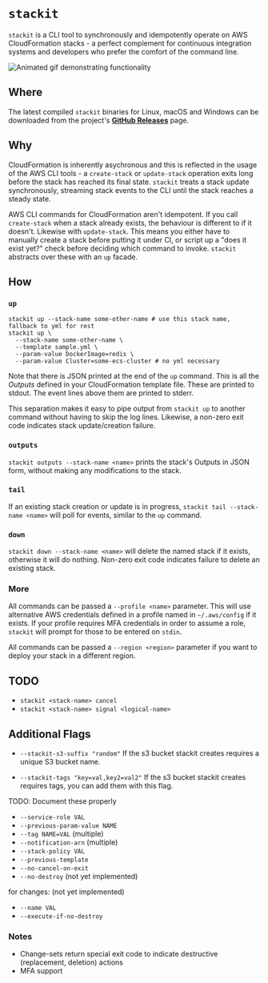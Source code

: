 # `stackit`

`stackit` is a CLI tool to synchronously and idempotently operate on AWS
CloudFormation stacks - a perfect complement for continuous integration systems
and developers who prefer the comfort of the command line.

![Animated gif demonstrating functionality](https://user-images.githubusercontent.com/369053/51422660-92d00a80-1c06-11e9-81b2-da296b36cf6d.gif)

## Where

The latest compiled `stackit` binaries for Linux, macOS and Windows can be
downloaded from the project's [**GitHub Releases**](https://github.com/glassechidna/stackit/releases)
page.

## Why

CloudFormation is inherently asychronous and this is reflected in the usage
of the AWS CLI tools - a `create-stack` or `update-stack` operation exits long
before the stack has reached its final state. `stackit` treats a stack update
synchronously, streaming stack events to the CLI until the stack reaches a
steady state.

AWS CLI commands for CloudFormation aren't idempotent. If you call `create-stack`
when a stack already exists, the behaviour is different to if it doesn't.
Likewise with `update-stack`. This means you either have to manually create a
stack before putting it under CI, or script up a "does it exist yet?" check
before deciding which command to invoke. `stackit` abstracts over these with
an `up` facade.

## How

### `up`

```
stackit up --stack-name some-other-name # use this stack name, fallback to yml for rest
stackit up \
  --stack-name some-other-name \
  --template sample.yml \
  --param-value DockerImage=redis \
  --param-value Cluster=some-ecs-cluster # no yml necessary
```

Note that there is JSON printed at the end of the `up` command. This is all the
_Outputs_ defined in your CloudFormation template file. These are printed to
stdout. The event lines above them are printed to stderr.

This separation makes it easy to pipe output from `stackit up` to another
command without having to skip the log lines. Likewise, a non-zero exit code
indicates stack update/creation failure.

### `outputs`

`stackit outputs --stack-name <name>` prints the stack's Outputs in JSON form,
without making any modifications to the stack.

### `tail`

If an existing stack creation or update is in progress, `stackit tail --stack-name <name>`
will poll for events, similar to the `up` command.

### `down`

`stackit down --stack-name <name>` will delete the named stack if it exists,
otherwise it will do nothing. Non-zero exit code indicates failure to delete
an existing stack.

### More

All commands can be passed a `--profile <name>` parameter. This will use alternative
AWS credentials defined in a profile named in `~/.aws/config` if it exists. If your
profile requires MFA credentials in order to assume a role, `stackit` will prompt
for those to be entered on `stdin`.

All commands can be passed a `--region <region>` parameter if you want to deploy
your stack in a different region.

## TODO

* `stackit <stack-name> cancel`
* `stackit <stack-name> signal <logical-name>`

## Additional Flags

* `--stackit-s3-suffix "random"`
If the s3 bucket stackit creates requires a unique S3 bucket name.

* `--stackit-tags "key=val,key2=val2"`
If the s3 bucket stackit creates requires tags, you can add them with this flag.

TODO: Document these properly

* `--service-role VAL`
* `--previous-param-value NAME`
* `--tag NAME=VAL` (multiple)
* `--notification-arn` (multiple)
* `--stack-policy VAL`
* `--previous-template`
* `--no-cancel-on-exit`
* `--no-destroy` (not yet implemented)

for changes: (not yet implemented)
* `--name VAL`
* `--execute-if-no-destroy`

### Notes

* Change-sets return special exit code to indicate destructive (replacement,
  deletion) actions
* MFA support
